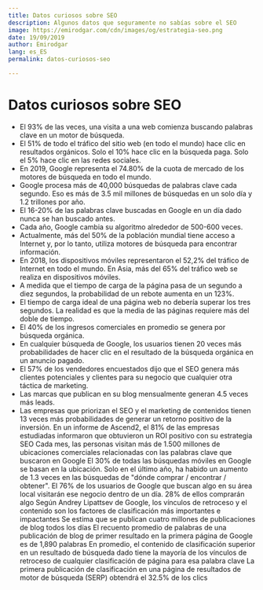 ```yaml
---
title: Datos curiosos sobre SEO
description: Algunos datos que seguramente no sabías sobre el SEO
image: https://emirodgar.com/cdn/images/og/estrategia-seo.png
date: 19/09/2019
author: Emirodgar
lang: es_ES
permalink: datos-curiosos-seo

--- 
```


# Datos curiosos sobre SEO

 - El 93% de las veces, una visita a una web comienza buscando palabras clave en un motor de búsqueda.
 - El 51% de todo el tráfico del sitio web (en todo el mundo) hace clic en resultados orgánicos. Solo el 10% hace clic en la búsqueda paga. Solo el 5% hace clic en las redes sociales.
 - En 2019, Google representa el 74.80% de la cuota de mercado de los motores de búsqueda en todo el mundo.
 - Google procesa más de 40,000 búsquedas de palabras clave cada segundo. Eso es más de 3.5 mil millones de búsquedas en un solo día y 1.2 trillones por año.
 - El 16-20% de las palabras clave buscadas en Google en un día dado nunca se han buscado antes.
 - Cada año, Google cambia su algoritmo alrededor de 500-600 veces.
 - Actualmente, más del 50% de la población mundial tiene acceso a Internet y, por lo tanto, utiliza motores de búsqueda para encontrar información.
 - En 2018, los dispositivos móviles representaron el 52,2% del tráfico de Internet en todo el mundo. En Asia, más del 65% del tráfico web se realiza en dispositivos móviles.
 - A medida que el tiempo de carga de la página pasa de un segundo a diez segundos, la probabilidad de un rebote aumenta en un 123%.
 - El tiempo de carga ideal de una página web no debería superar los tres segundos. La realidad es que la media de las páginas requiere más del doble de tiempo.
 - El 40% de los ingresos comerciales en promedio se genera por búsqueda orgánica.
 - En cualquier búsqueda de Google, los usuarios tienen 20 veces más probabilidades de hacer clic en el resultado de la búsqueda orgánica en un anuncio pagado.
 - El 57% de los vendedores encuestados dijo que el SEO genera más clientes potenciales y clientes para su negocio que cualquier otra táctica de marketing.
 - Las marcas que publican en su blog mensualmente generan 4.5 veces más leads.
 - Las empresas que priorizan el SEO y el marketing de contenidos tienen 13 veces más probabilidades de generar un retorno positivo de la inversión.
En un informe de Ascend2, el 81% de las empresas estudiadas informaron que obtuvieron un ROI positivo con su estrategia SEO
Cada mes, las personas visitan más de 1.500 millones de ubicaciones comerciales relacionadas con las palabras clave que buscaron en Google
El 30% de todas las búsquedas móviles en Google se basan en la ubicación.
Solo en el último año, ha habido un aumento de 1.3 veces en las búsquedas de "dónde comprar / encontrar / obtener".
El 76% de los usuarios de Google que buscan algo en su área local visitarán ese negocio dentro de un día. 28% de ellos comprarán algo
Según Andrey Lipattsev de Google, los vínculos de retroceso y el contenido son los factores de clasificación más importantes e impactantes
Se estima que se publican cuatro millones de publicaciones de blog todos los días
El recuento promedio de palabras de una publicación de blog de primer resultado en la primera página de Google es de 1,890 palabras
En promedio, el contenido de clasificación superior en un resultado de búsqueda dado tiene la mayoría de los vínculos de retroceso de cualquier clasificación de página para esa palabra clave
La primera publicación de clasificación en una página de resultados de motor de búsqueda (SERP) obtendrá el 32.5% de los clics
<!--stackedit_data:
eyJoaXN0b3J5IjpbLTIwMTQ5NDQzNjIsLTE4NzUzNDkwOTJdfQ
==
-->